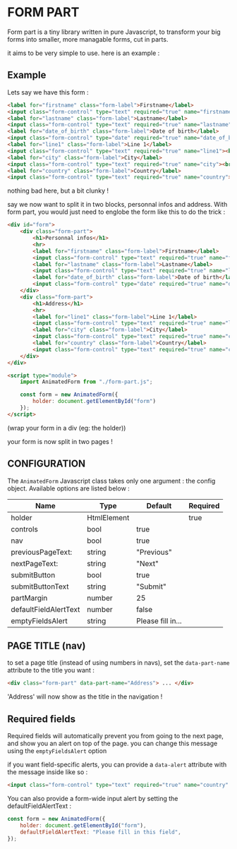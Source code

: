 # FORM PART
Form part is a tiny library written in pure Javascript, to transform your big forms into smaller, more managable forms, cut in parts.

it aims to be very simple to use. here is an example :

## Example
Lets say we have this form :

```html
<label for="firstname" class="form-label">Firstname</label>
<input class="form-control" type="text" required="true" name="firstname"><br>
<label for="lastname" class="form-label">Lastname</label>
<input class="form-control" type="text" required="true" name="lastname"><br>
<label for="date_of_birth" class="form-label">Date of birth</label>
<input class="form-control" type="date" required="true" name="date_of_birth"><br>
<label for="line1" class="form-label">Line 1</label>
<input class="form-control" type="text" required="true" name="line1"><br>
<label for="city" class="form-label">City</label>
<input class="form-control" type="text" required="true" name="city"><br>
<label for="country" class="form-label">Country</label>
<input class="form-control" type="text" required="true" name="country"><br>
```

nothing bad here, but a bit clunky !

say we now want to split it in two blocks, personnal infos and address. With form part, you would just need to englobe the form like this to do the trick :

```html
<div id="form">
    <div class="form-part">
        <h1>Personnal infos</h1>
        <hr>
        <label for="firstname" class="form-label">Firstname</label>
        <input class="form-control" type="text" required="true" name="firstname"><br>
        <label for="lastname" class="form-label">Lastname</label>
        <input class="form-control" type="text" required="true" name="lastname"><br>
        <label for="date_of_birth" class="form-label">Date of birth</label>
        <input class="form-control" type="date" required="true" name="date_of_birth"><br>
    </div>
    <div class="form-part">
        <h1>Address</h1>
        <hr>
        <label for="line1" class="form-label">Line 1</label>
        <input class="form-control" type="text" required="true" name="line1"><br>
        <label for="city" class="form-label">City</label>
        <input class="form-control" type="text" required="true" name="city"><br>
        <label for="country" class="form-label">Country</label>
        <input class="form-control" type="text" required="true" name="country"><br>
    </div>
</div>

<script type="module">
    import AnimatedForm from "./form-part.js";

    const form = new AnimatedForm({
        holder: document.getElementById("form")
    });
</script>
```
(wrap your form in a div (eg: the holder))

your form is now split in two pages !

## CONFIGURATION

The `AnimatedForm` Javascript class takes only one argument : the config object.
Available options are listed below :

| Name                  | Type          | Default           | Required  |
|-----------------------|---------------|-------------------|-----------|
| holder                | HtmlElement   |                   | true      |
| controls              | bool          | true              |           |
| nav                   | bool          | true              |           |
| previousPageText:     | string        | "Previous"        |           |
| nextPageText:         | string        | "Next"            |           |
| submitButton          | bool          | true              |           |
| submitButtonText      | string        | "Submit"          |           |
| partMargin            | number        | 25                |           |
| defaultFieldAlertText | number        | false             |           |
| emptyFieldsAlert      | string        | Please fill in... |           |

## PAGE TITLE (nav)
to set a page title (instead of using numbers in navs), set the `data-part-name` attribute to the title you want :

```html
<div class="form-part" data-part-name="Address"> ... </div>
```

'Address' will now show as the title in the navigation !

## Required fields

Required fields will automatically prevent you from going to the next page, and show you an alert on top of the page.
you can change this message using the `emptyFieldsAlert` option

if you want field-specific alerts, you can provide a `data-alert` attribute with the message inside like so :

```html
<input class="form-control" type="text" required="true" name="country" data-alert="Please indicate your country">
```

You can also provide a form-wide input alert by setting the defaultFieldAlertText :

```javascript
const form = new AnimatedForm({
    holder: document.getElementById("form"),
    defaultFieldAlertText: "Please fill in this field",
});
```